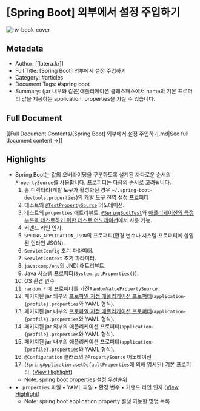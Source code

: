 # [Spring Boot] 외부에서 설정 주입하기

![rw-book-cover](https://readwise-assets.s3.amazonaws.com/static/images/article4.6bc1851654a0.png)

## Metadata
- Author: [[latera.kr]]
- Full Title: [Spring Boot] 외부에서 설정 주입하기
- Category: #articles
- Document Tags:  #spring boot 
- Summary: (jar 내부와 같은)애플리케이션 클래스패스에서 name의 기본 프로퍼티 값을 제공하는 application. properties을 가질 수 있습니다.

## Full Document
[[Full Document Contents/[Spring Boot] 외부에서 설정 주입하기.md|See full document content →]]

## Highlights
- Spring Boot는 값의 오버라이딩을 구분하도록 설계된 까다로운 순서의 `PropertySource`를 사용합니다. 프로퍼티는 다음의 순서로 고려됩니다.
  1. 홈 디렉터리(개발 도구가 활성화된 경우 `~/.spring-boot-devtools.properties`)의 [개발 도구 전역 설정 프로퍼티](https://docs.spring.io/spring-boot/docs/current/reference/html/using-boot-devtools.html#using-boot-devtools-globalsettings)
  2. 테스트의 [`@TestPropertySource`](https://docs.spring.io/spring/docs/5.1.9.RELEASE/javadoc-api/org/springframework/test/context/TestPropertySource.html) 어노테이션.
  3. 테스트의 `properties` 애트리뷰트. [`@SpringBootTest`](https://docs.spring.io/spring-boot/docs/2.1.7.RELEASE/api/org/springframework/boot/test/context/SpringBootTest.html)와 [애플리케이션의 특정 부분을 테스트하기 위한 테스트 어노테이션](https://docs.spring.io/spring-boot/docs/current/reference/html/boot-features-testing.html#boot-features-testing-spring-boot-applications-testing-autoconfigured-tests)에서 사용 가능.
  4. 커맨드 라인 인자.
  5. `SPRING_APPLICATION_JSON`의 프로퍼티(환경 변수나 시스템 프로퍼티에 삽입된 인라인 JSON).
  6. `ServletConfig` 초기 파라미터.
  7. `ServletContext` 초기 파라미터.
  8. `java:comp/env`의 JNDI 애트리뷰트.
  9. Java 시스템 프로퍼티(`System.getProperties()`).
  10. OS 환경 변수
  11. `random.*` 에 프로퍼티를 가진`RandomValuePropertySource`.
  12. 패키지된 jar 외부의 [프로파일 지정 애플리케이션 프로퍼티](https://docs.spring.io/spring-boot/docs/current/reference/html/boot-features-external-config.html#boot-features-external-config-profile-specific-properties)(`application-{profile}.properties`와 YAML 형식).
  13. 패키지된 jar 내부의 [프로파일 지정 애플리케이션 프로퍼티](https://docs.spring.io/spring-boot/docs/current/reference/html/boot-features-external-config.html#boot-features-external-config-profile-specific-properties)(`application-{profile}.properties`와 YAML 형식).
  14. 패키지된 jar 외부의 애플리케이션 프로퍼티(`application-{profile}.properties`와 YAML 형식).
  15. 패키지된 jar 내부의 애플리케이션 프로퍼티(`application-{profile}.properties`와 YAML 형식).
  16. `@Configuration` 클래스의 `@PropertySource` 어노테이션
  17. (`SpringApplication.setDefaultProperties`에 의해 명시된) 기본 프로퍼티. ([View Highlight](https://read.readwise.io/read/01hdnfk010snh4sv3st0bpf498))
    - Note: spring boot properties 설정 우선순위
- • `.properties` 파일
  • YAML 파일
  • 환경 변수
  • 커맨드 라인 인자 ([View Highlight](https://read.readwise.io/read/01herterzdm6j7tkjr4gawqr9s))
    - Note: spring boot application property 설정 가능한 방법 목록
